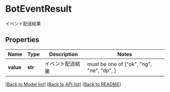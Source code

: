 # BotEventResult

イベント配送結果

## Properties
Name | Type | Description | Notes
------------ | ------------- | ------------- | -------------
**value** | **str** | イベント配送結果 |  must be one of ["ok", "ng", "ne", "dp", ]

[[Back to Model list]](../README.md#documentation-for-models) [[Back to API list]](../README.md#documentation-for-api-endpoints) [[Back to README]](../README.md)


